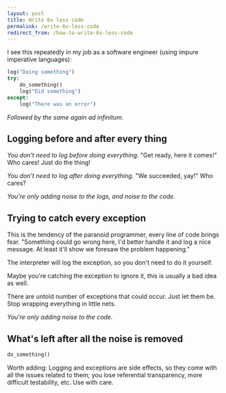 ```yaml
---
layout: post
title: Write 6x less code
permalink: /write-6x-less-code
redirect_from: /how-to-write-6x-less-code
---
```

I see this repeatedly in my job as a software engineer (using impure imperative
languages):

```python
log("Doing something")
try:
    do_something()
    log("Did something")
except:
    log("There was an error")
```
_Followed by the same again ad infinitum._

## Logging before and after every thing

_You don't need to log before doing everything._ "Get ready, here it comes!"
Who cares! Just do the thing!

_You don't need to log after doing everything._ "We succeeded, yay!" Who cares?

_You're only adding noise to the logs, and noise to the code._

## Trying to catch every exception

This is the tendency of the paranoid programmer, every line of code brings
fear. "Something could go wrong here, I'd better handle it and log a nice
message. At least it'll show we foresaw the problem happening."

The interpreter will log the exception, so you don't need to do it yourself.

Maybe you're catching the exception to ignore it, this is usually a bad idea as
well.

There are untold number of exceptions that could occur. Just let them be. Stop
wrapping everything in little nets.

_You're only adding noise to the code._

## What's left after all the noise is removed

```python
do_something()
```

Worth adding: Logging and exceptions are side effects, so they come with all
the issues related to them; you lose referential transparency, more difficult
testability, etc. Use with care.

